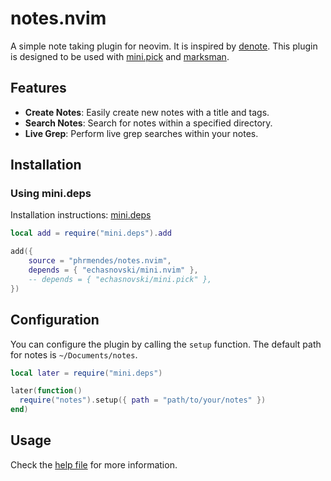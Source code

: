 # notes.nvim

A simple note taking plugin for neovim. It is inspired by [denote](https://github.com/protesilaos/denote). This plugin is designed to be used with [mini.pick](https://github.com/echasnovski/mini.pick) and [marksman](https://github.com/artempyanykh/marksman).

## Features

- **Create Notes**: Easily create new notes with a title and tags.
- **Search Notes**: Search for notes within a specified directory.
- **Live Grep**: Perform live grep searches within your notes.

## Installation

### Using mini.deps

Installation instructions: [mini.deps](https://github.com/echasnovski/mini.deps#installation)

```lua
local add = require("mini.deps").add

add({
    source = "phrmendes/notes.nvim",
    depends = { "echasnovski/mini.nvim" },
    -- depends = { "echasnovski/mini.pick" },
})
```

## Configuration

You can configure the plugin by calling the `setup` function. The default path for notes is `~/Documents/notes`.

```lua
local later = require("mini.deps")

later(function()
  require("notes").setup({ path = "path/to/your/notes" })
end)
```

## Usage

Check the [help file](./doc/notes.txt) for more information.
